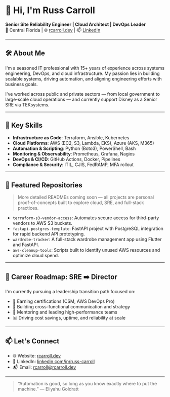 # 👋 Hi, I'm Russ Carroll

**Senior Site Reliability Engineer | Cloud Architect | DevOps Leader**  
📍 Central Florida | 🌐 [rcarroll.dev](https://rcarroll.dev) | 📫 [LinkedIn](https://www.linkedin.com/in/russ-carroll)

---

## 🛠 About Me

I'm a seasoned IT professional with 15+ years of experience across systems engineering, DevOps, and cloud infrastructure. My passion lies in building scalable systems, driving automation, and aligning engineering efforts with business goals.

I've worked across public and private sectors — from local government to large-scale cloud operations — and currently support Disney as a Senior SRE via TEKsystems.

---

## 🚀 Key Skills

- **Infrastructure as Code**: Terraform, Ansible, Kubernetes
- **Cloud Platforms**: AWS (EC2, S3, Lambda, EKS), Azure (AKS, M365)
- **Automation & Scripting**: Python (Boto3), PowerShell, Bash
- **Monitoring & Observability**: Prometheus, Grafana, Nagios
- **DevOps & CI/CD**: GitHub Actions, Docker, Pipelines
- **Compliance & Security**: ITIL, CJIS, FedRAMP, MFA rollout

---

## 🔧 Featured Repositories

> More detailed READMEs coming soon — all projects are personal proof-of-concepts built to explore cloud, SRE, and full-stack practices.

- `terraform-s3-vendor-access`: Automates secure access for third-party vendors to AWS S3 buckets.
- `fastapi-postgres-template`: FastAPI project with PostgreSQL integration for rapid backend API prototyping.
- `wardrobe-tracker`: A full-stack wardrobe management app using Flutter and FastAPI.
- `aws-cleanup-tools`: Scripts built to identify unused AWS resources and optimize cloud spend.

---

## 🧭 Career Roadmap: SRE ➡️ Director

I'm currently pursuing a leadership transition path focused on:

- 📜 Earning certifications (CSM, AWS DevOps Pro)
- 🧠 Building cross-functional communication and strategy
- 👥 Mentoring and leading high-performance teams
- 📊 Driving cost savings, uptime, and reliability at scale

---

## 📫 Let's Connect

- 🌐 Website: [rcarroll.dev](https://rcarroll.dev)
- 💼 LinkedIn: [linkedin.com/in/russ-carroll](https://www.linkedin.com/in/russ-carroll)
- 📬 Email: rcarroll@rcarroll.dev

---

> “Automation is good, so long as you know exactly where to put the machine.” — Eliyahu Goldratt
